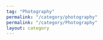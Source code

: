 ```yaml
---
tag: "Photography"
permalink: "/category/photography"
permalink: "/category/Photography"
layout: category
---
```



